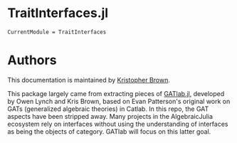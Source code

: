 # TraitInterfaces.jl

```@meta
CurrentModule = TraitInterfaces
```

# Authors

This documentation is maintained by [Kristopher Brown](https://www.krisb.org/docs/research).

This package largely came from extracting pieces of [GATlab.jl](https://github.com/AlgebraicJulia/GATlab.jl), developed by Owen Lynch and Kris Brown, based on Evan Patterson's original work on GATs (generalized algebraic theories) in Catlab. In this repo, the GAT aspects have been stripped away. Many projects in the AlgebraicJulia ecosystem rely on interfaces without using the understanding of interfaces as being the objects of category. GATlab will focus on this latter goal.

